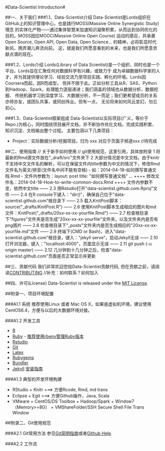 #Data-Scientist Introduction#

##一、关于我们
###1.1、Data-Scientist介绍
Data-Scientist是Lords组织在GitHub上的知识管理中心，也是践行MOSS(Massive Online Synergistic Study)理念
的实体化产物——通过集体智慧来加速知识凝聚积累，从而达到协同优化的目的。MOSS因应MOOC(Massive Online Open Course)
运动的感召，并承袭Open Source, Open API, Open Data, Open Science... 的精神，必将彰显时代新风，携弄潮儿奔流向前。
这，就是我们所愿意看到的未来，也是我们所愿意贡献点滴的现在。

###1.2、Lords介绍
Lords(Library of Data Scientist)是一个组织，同时也是一个平台。Lords旨在汇聚任何对数据科学有兴趣，或致力于
成为卓越数据科学家的人才，并为其提供理论学习、经验交流乃至项目实践、孵化的环境。Lords因Coursera而起，因R而成型，
但并不限于此。正如分析工具从R、SAS、Python到Hadoop、Spark，处理能力逐层递进；我们涵盖的领域也从数据分析、数据挖掘、
传统机器学习到深度学习、大数据分析，不一而足；我们更希望成员的关系亦师亦友，或团队共事，或同创伟业。但有一点，
无论将来如何风云变幻，勿忘初心。

###1.3、Data-Scientist框架组成
Data-Scientist以实际项目(广义，等价于Repo.)为核心，同时围绕项目展开文档，并不断协作优化文档，完成实践积累、知识沉淀、文档输出整个过程。
主要包涵以下几类项目：
- Project：实际数据分析/挖掘项目。归为 xxx 对应于页面子频道xxx
//待完成


##二、使用指南
// 关于新手如何使用
// git使用规范，这里引用，具体放附录
    1 将最新的Rmd源文件放在"_draft/src"文件夹下
	2 大部分情况是中文文档，由于knitr不支持中文文件名的解析，可以在保留文件内title参数为中文的情况下，修改Rmd文件名为英文/拼音(文件名中间不能有空格)
	- 如：2014-04-18-如何撰写普通文档.Rmd
		- 文件内参数为：layout: post title: "如何撰写普通文档" ...
		++++ 修改文件名：2014-04-18-How-to-write-common-docs.Rmd
		++++ 文件内参数不变，依然中文title
	—— 2.3 用Rstudio打开"data-scientist.github.com.Rproj"文件
	—— 2.4 在R console下键入："dir()"，确保自己位于"data-scientist.github.com"根目录下
	—— 2.5 载入KnitPost脚本：source("_drafts/KnitPost.R")
	—— 2.6 使用KnitPost脚本生成相应的图片和md文件：KnitPost("_drafts/20xx-xx-xx-yourfile.Rmd")
	—— 2.7 检查根目录下"figures"文件夹是否生成"20xx-xx-xx-yourfile"文件夹，以及文件夹内是否有png图片
	—— 2.8 检查根目录下"_posts"文件夹内是否生成相应的"20xx-xx-xx-yourfile.md"文件
	—— 2.9 终端下(CMD or Bash)，进入"data-scientist.github.com"根目录，键入："jekyll serve"，启动Jekyll无误
	—— 2.10 打开浏览器，键入："localhost:4000"，页面显示无误
	—— 2.11 git push (-u origin master)
	—— 2.12 几分钟到十几分钟之后，检查"data-scientist.github.com"页面是否正常显示并更新



##三、贡献代码
我们非常欢迎您给Data-Scientist贡献代码, 但在贡献之前，请阅读[CONTRIBUTING](CONTRIBUTING.md)
//补充：如何联系？如何加入

##四、许可(License)
Data-Scientist is released under the [MIT License](http://www.opensource.org/licenses/MIT).


##附录一、项目环境配置

###A1.1 系统
推荐使用Linux 或者 Mac OS X，如果是虚拟机环境，建议使用CentOS6.4，方便与以后的大数据环境对接。

###A1.2 开发工具
- [R](http://www.r-project.org/)
- [Ruby](https://www.ruby-lang.org/zh_cn/) - [推荐使用rbenv管理Ruby版本](https://github.com/sstephenson/rbenv)
- [Rstudio](https://www.rstudio.com/)
- [Git](http://git-scm.com/docs)
- [Latex](http://www.latex-project.org/)
- [Rubygems](http://rubygems.org/)
- [Bundler](http://bundler.io/)
- [Jekyll](http://jekyllrb.com/) [安装指南](http://jekyllrb.com/docs/installation/)

###A1.3 典型的开发环境构建
- RStudio + Knitr ===> 方便Rcode, Rmd, md trans
- Eclipse + Egit ===> 方便Github操作，Java, Scala
- VMware + CentOS/DS Toolbox + Hadoop/Spark + Window7（Memory>=8G） + VMShareFolder/SSH Secure Shell File Trans Window


##附录二、Git使用规范

###A2.1 Git常用方法
参见[Git简明指南](http://rogerdudler.github.io/git-guide/index.zh.html)或者[Github Help](https://help.github.com/)

###A2.2 工作流

